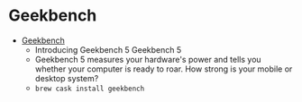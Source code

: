 # Geekbench
- [Geekbench](https://www.geekbench.com/)
  -  Introducing Geekbench 5 Geekbench 5
  - Geekbench 5 measures your hardware's power and tells you whether your computer is ready to roar. How strong is your mobile or desktop system?    
  - `brew cask install geekbench`
